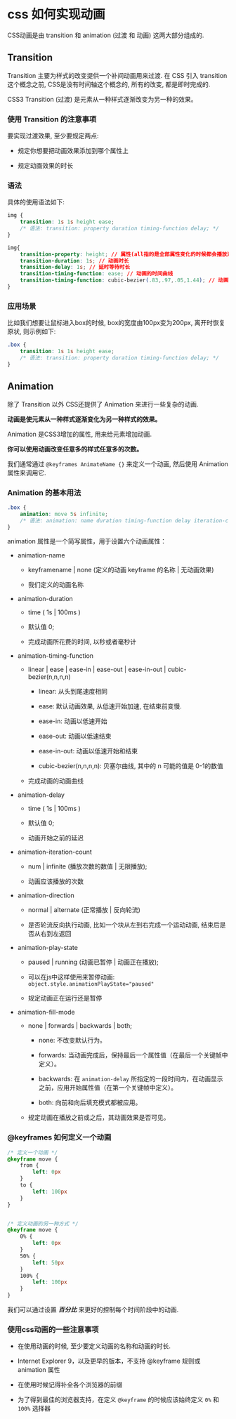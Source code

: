 # css 如何实现动画

CSS动画是由 transition 和 animation (过渡 和 动画) 这两大部分组成的.


## Transition
Transition 主要为样式的改变提供一个补间动画用来过渡. 在 CSS 引入 transition 这个概念之前, CSS是没有时间轴这个概念的, 所有的改变, 都是即时完成的.

CSS3 Transition (过渡) 是元素从一种样式逐渐改变为另一种的效果。


### 使用 Transition 的注意事项
要实现过渡效果, 至少要规定两点:

- 规定你想要把动画效果添加到哪个属性上

- 规定动画效果的时长


### 语法

具体的使用语法如下:

```css
img {
    transition: 1s 1s height ease;
    /* 语法: transition: property duration timing-function delay; */
}

img{
    transition-property: height; // 属性(all指的是全部属性变化的时候都会播放过渡动画)
    transition-duration: 1s; // 动画时长
    transition-delay: 1s; // 延时等待时长
    transition-timing-function: ease; // 动画的时间曲线
    transition-timing-function: cubic-bezier(.83,.97,.05,1.44); // 动画的时间曲线可以使用贝塞尔函数
}
```

### 应用场景

比如我们想要让鼠标进入box的时候, box的宽度由100px变为200px, 离开时恢复原状, 则示例如下:

```css
.box {
    transition: 1s 1s height ease;
    /* 语法: transition: property duration timing-function delay; */
}
```

## Animation
除了 Transition 以外 CSS还提供了 Animation 来进行一些复杂的动画.

**动画是使元素从一种样式逐渐变化为另一种样式的效果。**

Animation 是CSS3增加的属性, 用来给元素增加动画.

**你可以使用动画改变任意多的样式任意多的次数。**

我们通常通过 `@keyframes AnimateName {}` 来定义一个动画, 然后使用 Animation 属性来调用它.


### Animation 的基本用法

```css
.box {
    animation: move 5s infinite;
    /* 语法: animation: name duration timing-function delay iteration-count direction; */
}
```

animation 属性是一个简写属性，用于设置六个动画属性：

- animation-name

    + keyframename | none (定义的动画 keyframe 的名称 | 无动画效果)

    + 我们定义的动画名称

- animation-duration

    + time ( 1s | 100ms )

    + 默认值 0;

    + 完成动画所花费的时间, 以秒或者毫秒计

- animation-timing-function

    + linear | ease | ease-in | ease-out | ease-in-out | cubic-bezier(n,n,n,n) 

        + linear: 从头到尾速度相同

        + ease: 默认动画效果, 从低速开始加速, 在结束前变慢.

        + ease-in: 动画以低速开始

        + ease-out: 动画以低速结束

        + ease-in-out: 动画以低速开始和结束

        + cubic-bezier(n,n,n,n): 贝塞尔曲线, 其中的 n 可能的值是 0-1的数值

    + 完成动画的动画曲线

- animation-delay

    + time ( 1s | 100ms )

    + 默认值 0;

    + 动画开始之前的延迟

- animation-iteration-count

    + num | infinite (播放次数的数值 | 无限播放);

    + 动画应该播放的次数

- animation-direction

    + normal | alternate (正常播放 | 反向轮流)

    + 是否轮流反向执行动画, 比如一个块从左到右完成一个运动动画, 结束后是否从右到左返回

- animation-play-state

    + paused | running (动画已暂停 | 动画正在播放);

    + 可以在js中这样使用来暂停动画: `object.style.animationPlayState="paused"`

    + 规定动画正在运行还是暂停

- animation-fill-mode

    + none | forwards | backwards | both;

        + none: 不改变默认行为。

        + forwards: 当动画完成后，保持最后一个属性值（在最后一个关键帧中定义）。

        + backwards: 在 `animation-delay` 所指定的一段时间内，在动画显示之前，应用开始属性值（在第一个关键帧中定义）。

        + both: 向前和向后填充模式都被应用。

    + 规定动画在播放之前或之后，其动画效果是否可见。


### @keyframes 如何定义一个动画

```css
/* 定义一个动画 */
@keyframe move {
    from {
        left: 0px
    }
    to {
        left: 100px
    }
}


/* 定义动画的另一种方式 */
@keyframe move {
    0% {
        left: 0px
    }
    50% {
        left: 50px
    }
    100% {
        left: 100px
    }
}
```

我们可以通过设置 ***百分比*** 来更好的控制每个时间阶段中的动画.


### 使用css动画的一些注意事项

- 在使用动画的时候, 至少要定义动画的名称和动画的时长.

- Internet Explorer 9，以及更早的版本，不支持 @keyframe 规则或 animation 属性

- 在使用时候记得补全各个浏览器的前缀

- 为了得到最佳的浏览器支持，在定义 `@keyframe` 的时候应该始终定义 `0%` 和 `100%` 选择器
